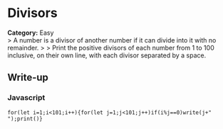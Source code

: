<h1>Divisors</h1>
<b>Category:</b> Easy<br>
> A number is a divisor of another number if it can divide into it with no remainder.
> 
> Print the positive divisors of each number from 1 to 100 inclusive, on their own line, with each divisor separated by a space.

<h2>Write-up</h2>

<h3>Javascript</h3>

```
for(let i=1;i<101;i++){for(let j=1;j<101;j++)if(i%j==0)write(j+" ");print()}
```